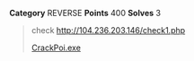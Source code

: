 **Category** REVERSE
**Points** 400
**Solves** 3

> check http://104.236.203.146/check1.php
>
> [CrackPoi.exe](./CrackPoi.exe)
